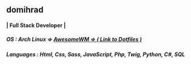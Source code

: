 ## domihrad
#### | Full Stack Developer |

##### OS : Arch Linux => <a href="https://github.com/domihrad/dotfiles">AwesomeWM => ( Link to Dotfiles ) </a>
##### Languages : Html, Css, Sass, JavaScript, Php, Twig, Python, C#, SQL





